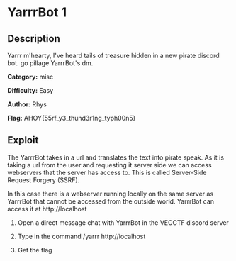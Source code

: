 # YarrrBot 1

## Description

Yarrr m'hearty, I've heard tails of treasure hidden in a new pirate discord bot. go pillage YarrrBot's dm.

**Category:** misc

**Difficulty:** Easy

**Author:** Rhys

**Flag:** AHOY{55rf_y3_thund3r1ng_typh00n5}

## Exploit

The YarrrBot takes in a url and translates the text into pirate speak. As it is taking a url from the user and requesting it server side we can access webservers that the server has access to. This is called Server-Side Request Forgery (SSRF).

In this case there is a webserver running locally on the same server as YarrrBot that cannot be accessed from the outside world. YarrrBot can access it at http://localhost

1. Open a direct message chat with YarrrBot in the VECCTF discord server

2. Type in the command /yarrr http://localhost

3. Get the flag
